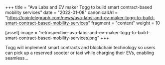 +++
title = "Ava Labs and EV maker Togg to build smart contract-based mobility services"
date = "2022-01-08"
canonicalUrl = "https://cointelegraph.com/news/ava-labs-and-ev-maker-togg-to-build-smart-contract-based-mobility-services"
fragment = "content"
weight = 10

[asset]
    image = "retrospective-ava-labs-and-ev-maker-togg-to-build-smart-contract-based-mobility-services.png"
+++

Togg will implement smart contracts and blockchain technology so users can 
pick up a reserved scooter or taxi while charging their EVs, enabling 
seamless...
